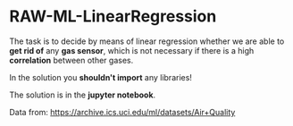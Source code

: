 # RAW-ML-LinearRegression
The task is to decide by means of linear regression whether we are able to **get rid of** any **gas sensor**, which is not necessary if there is a high **correlation** between other gases.</br>

In the solution you **shouldn't import** any libraries!

The solution is in the **jupyter notebook**.</br>

Data from:
https://archive.ics.uci.edu/ml/datasets/Air+Quality</br>


